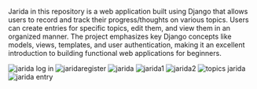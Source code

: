 Jarida in this repository is a web application built using Django that allows users to record and track their progress/thoughts on various topics.
Users can create entries for specific topics, edit them, and view them in an organized manner. 
The project emphasizes key Django concepts like models, views, templates, and user authentication, making it an excellent introduction to building functional web applications  for beginners.


![jarida log in](https://github.com/user-attachments/assets/6bb7af56-8cdb-473d-b896-02da56d5fbab)
![jaridaregister](https://github.com/user-attachments/assets/6d836007-18b4-437a-981c-b1e3ba799e6c)
![jarida ](https://github.com/user-attachments/assets/8642c635-52d3-4308-8a00-d5e6acf5e344)
![jarida1](https://github.com/user-attachments/assets/d1241baf-8280-4614-a848-f78368904ea9)
![jarida2](https://github.com/user-attachments/assets/2b055776-fc12-430c-bbff-ec117ad600ef)
![topics jarida](https://github.com/user-attachments/assets/91fc12df-c555-4844-a9f2-2eee5c4df1ea)
![jarida entry](https://github.com/user-attachments/assets/f333f546-5ea3-4e82-a24a-be923a206bd6)
